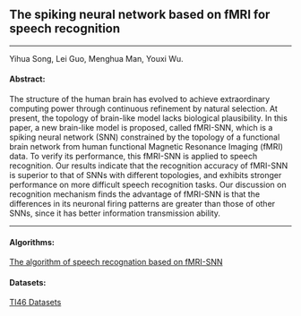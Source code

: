 ## The spiking neural network based on fMRI for speech recognition
***

Yihua Song, Lei Guo, Menghua Man, Youxi Wu.

#### Abstract:
The structure of the human brain has evolved to achieve extraordinary computing power through continuous refinement by natural selection. At present, the topology of brain-like model lacks biological plausibility. In this paper, a new brain-like model is proposed, called fMRI-SNN, which is a spiking neural network (SNN) constrained by the topology of a functional brain network from human functional Magnetic Resonance Imaging (fMRI) data. To verify its performance, this fMRI-SNN is applied to speech recognition. Our results indicate that the recognition accuracy of fMRI-SNN is superior to that of SNNs with different topologies, and exhibits stronger performance on more difficult speech recognition tasks. Our discussion on recognition mechanism finds the advantage of fMRI-SNN is that the differences in its neuronal firing patterns are greater than those of other SNNs, since it has better information transmission ability.
 
---

#### Algorithms:

[The algorithm of speech recognation based on fMRI-SNN](https://github.com/syhtsr/fMRI-SNN/code)

#### Datasets:
[TI46 Datasets](https://catalog.ldc.upenn.edu/LDC93S9)  
